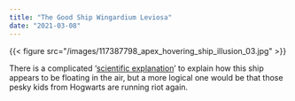 ```yaml
---
title: "The Good Ship Wingardium Leviosa"
date: "2021-03-08"
---
```

{{< figure src="/images/117387798_apex_hovering_ship_illusion_03.jpg" >}}

There is a complicated ‘[scientific explanation](https://www.bbc.co.uk/news/uk-england-cornwall-56286719)’ to explain how this ship appears to be floating in the air, but a more logical one would be that those pesky kids from Hogwarts are running riot again.
<!--more-->